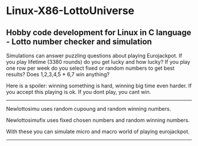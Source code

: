 # Linux-X86-LottoUniverse
Hobby code development for Linux in C language - Lotto number checker and simulation
---------------------------------------------------------------------------------------------------------------
Simulations can answer puzzling questions about playing Eurojackpot. If you play lifetime (3380 rounds) do you get lucky and how lucky? If you play one row per week do you select fixed or random numbers to get best results? Does 1,2,3,4,5 * 6,7 win anything?

Here is a spoiler: winning something is hard, winning big time even harder. If you accept this playing is ok. If you dont play, you cant win.

---------------------------------------------------------------------------------------------------------------

Newlottosimu uses random cupoung and random winning numbers.

Newlottosimufix uses fixed chosen numbers and random winning numbers.

With these you can simulate micro and macro world of playing eurojackpot.

---------------------------------------------------------------------------------------------------------------

